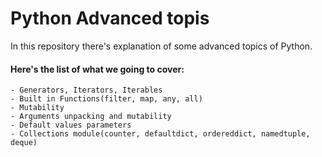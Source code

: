 # Python Advanced topis

In this repository there's explanation of some advanced topics of Python.

#### Here's the list of what we going to cover:

    - Generators, Iterators, Iterables
    - Built in Functions(filter, map, any, all)
    - Mutability
    - Arguments unpacking and mutability
    - Default values parameters
    - Collections module(counter, defaultdict, ordereddict, namedtuple, deque)